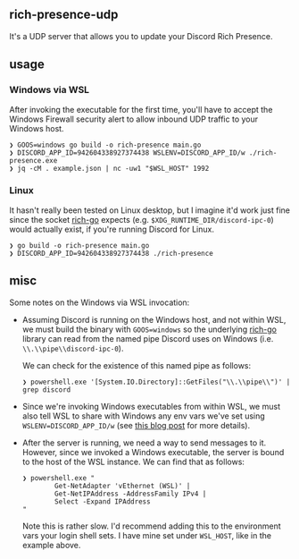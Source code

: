 ## rich-presence-udp

It's a UDP server that allows you to update your Discord Rich Presence.

## usage

### Windows via WSL

After invoking the executable for the first time, you'll have to accept the
Windows Firewall security alert to allow inbound UDP traffic to your Windows
host.

```console
❯ GOOS=windows go build -o rich-presence main.go
❯ DISCORD_APP_ID=942604338927374438 WSLENV=DISCORD_APP_ID/w ./rich-presence.exe
❯ jq -cM . example.json | nc -uw1 "$WSL_HOST" 1992
```

### Linux

It hasn't really been tested on Linux desktop, but I imagine it'd work just fine
since the socket [rich-go](https://github.com/hugolgst/rich-go) expects (e.g.
`$XDG_RUNTIME_DIR/discord-ipc-0`) would actually exist, if you're running
Discord for Linux.

```console
❯ go build -o rich-presence main.go
❯ DISCORD_APP_ID=942604338927374438 ./rich-presence
```

## misc

Some notes on the Windows via WSL invocation:

- Assuming Discord is running on the Windows host, and not within WSL, we must
  build the binary with `GOOS=windows` so the underlying
  [rich-go](https://github.com/hugolgst/rich-go) library can read from the
  named pipe Discord uses on Windows (i.e. `\\.\\pipe\\discord-ipc-0`).

  We can check for the existence of this named pipe as follows:

  ```console
  ❯ powershell.exe '[System.IO.Directory]::GetFiles("\\.\\pipe\\")' | grep discord
  ```

- Since we're invoking Windows executables from within WSL, we must also tell
  WSL to share with Windows any env vars we've set using
  `WSLENV=DISCORD_APP_ID/w` (see [this blog
  post](https://devblogs.microsoft.com/commandline/share-environment-vars-between-wsl-and-windows/)
  for more details).

- After the server is running, we need a way to send messages to it. However,
  since we invoked a Windows executable, the server is bound to the host of the
  WSL instance. We can find that as follows:

  ```console
  ❯ powershell.exe "
          Get-NetAdapter 'vEthernet (WSL)' |
          Get-NetIPAddress -AddressFamily IPv4 |
          Select -Expand IPAddress
  "
  ```

  Note this is rather slow. I'd recommend adding this to the environment vars
  your login shell sets. I have mine set under `WSL_HOST`, like in the example
  above.
